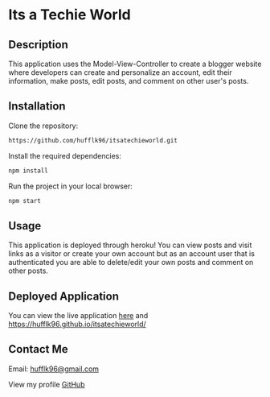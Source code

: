 # Its a Techie World
## Description
This application uses the Model-View-Controller to create a blogger website where developers can create and personalize an account, edit their information, make posts, edit posts, and comment on other user's posts. 
## Installation

Clone the repository:

```sh
https://github.com/hufflk96/itsatechieworld.git
```

Install the required dependencies:

```sh
npm install
```

Run the project in your local browser:

```sh
npm start
```

## Usage

This application is deployed through heroku! You can view posts and visit links as a visitor or create your own account but as an account user that is authenticated you are able to delete/edit your own posts and comment on other posts.



## Deployed Application
You can view the live application
[here](https://techieworld.herokuapp.com/)
and https://hufflk96.github.io/itsatechieworld/

## Contact Me

Email: hufflk96@gmail.com

View my profile [GitHub](https://github.com/hufflk96)


